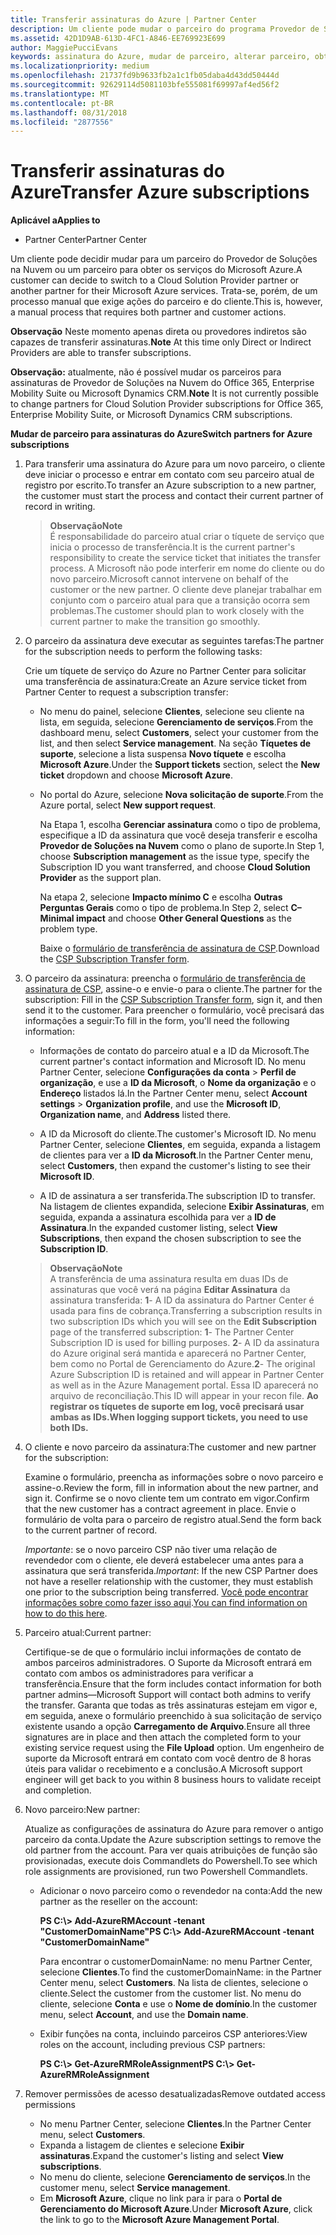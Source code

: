 ```yaml
---
title: Transferir assinaturas do Azure | Partner Center
description: Um cliente pode mudar o parceiro do programa Provedor de Soluções na Nuvem que usa para os serviços do Microsoft Azure. No entanto, esse é um processo manual que exige ações do parceiro e do cliente.
ms.assetid: 42D1D9AB-613D-4FC1-A846-EE769923E699
author: MaggiePucciEvans
keywords: assinatura do Azure, mudar de parceiro, alterar parceiro, obter novo parceiro, outro parceiro
ms.localizationpriority: medium
ms.openlocfilehash: 21737fd9b9633fb2a1c1fb05daba4d43dd50444d
ms.sourcegitcommit: 92629114d5081103bfe555081f69997af4ed56f2
ms.translationtype: MT
ms.contentlocale: pt-BR
ms.lasthandoff: 08/31/2018
ms.locfileid: "2877556"
---
```

# <a name="transfer-azure-subscriptions"></a><span data-ttu-id="6f011-105">Transferir assinaturas do Azure</span><span class="sxs-lookup"><span data-stu-id="6f011-105">Transfer Azure subscriptions</span></span> 

**<span data-ttu-id="6f011-106">Aplicável a</span><span class="sxs-lookup"><span data-stu-id="6f011-106">Applies to</span></span>**

-  <span data-ttu-id="6f011-107">Partner Center</span><span class="sxs-lookup"><span data-stu-id="6f011-107">Partner Center</span></span>

<span data-ttu-id="6f011-108">Um cliente pode decidir mudar para um parceiro do Provedor de Soluções na Nuvem ou um parceiro para obter os serviços do Microsoft Azure.</span><span class="sxs-lookup"><span data-stu-id="6f011-108">A customer can decide to switch to a Cloud Solution Provider partner or another partner for their Microsoft Azure services.</span></span> <span data-ttu-id="6f011-109">Trata-se, porém, de um processo manual que exige ações do parceiro e do cliente.</span><span class="sxs-lookup"><span data-stu-id="6f011-109">This is, however, a manual process that requires both partner and customer actions.</span></span>

<span data-ttu-id="6f011-110">**Observação**  Neste momento apenas direta ou provedores indiretos são capazes de transferir assinaturas.</span><span class="sxs-lookup"><span data-stu-id="6f011-110">**Note**  At this time only Direct or Indirect Providers are able to transfer subscriptions.</span></span>

<span data-ttu-id="6f011-111">**Observação:** atualmente, não é possível mudar os parceiros para assinaturas de Provedor de Soluções na Nuvem do Office 365, Enterprise Mobility Suite ou Microsoft Dynamics CRM.</span><span class="sxs-lookup"><span data-stu-id="6f011-111">**Note**  It is not currently possible to change partners for Cloud Solution Provider subscriptions for Office 365, Enterprise Mobility Suite, or Microsoft Dynamics CRM subscriptions.</span></span>



**<span data-ttu-id="6f011-112">Mudar de parceiro para assinaturas do Azure</span><span class="sxs-lookup"><span data-stu-id="6f011-112">Switch partners for Azure subscriptions</span></span>**

1.  <span data-ttu-id="6f011-113">Para transferir uma assinatura do Azure para um novo parceiro, o cliente deve iniciar o processo e entrar em contato com seu parceiro atual de registro por escrito.</span><span class="sxs-lookup"><span data-stu-id="6f011-113">To transfer an Azure subscription to a new partner, the customer must start the process and contact their current partner of record in writing.</span></span> 

    >**<span data-ttu-id="6f011-114">Observação</span><span class="sxs-lookup"><span data-stu-id="6f011-114">Note</span></span>**<br> <span data-ttu-id="6f011-115">É responsabilidade do parceiro atual criar o tíquete de serviço que inicia o processo de transferência.</span><span class="sxs-lookup"><span data-stu-id="6f011-115">It is the current partner's responsibility to create the service ticket that initiates the transfer process.</span></span> <span data-ttu-id="6f011-116">A Microsoft não pode interferir em nome do cliente ou do novo parceiro.</span><span class="sxs-lookup"><span data-stu-id="6f011-116">Microsoft cannot intervene on behalf of the customer or the new partner.</span></span> <span data-ttu-id="6f011-117">O cliente deve planejar trabalhar em conjunto com o parceiro atual para que a transição ocorra sem problemas.</span><span class="sxs-lookup"><span data-stu-id="6f011-117">The customer should plan to work closely with the current partner to make the transition go smoothly.</span></span>

2.  <span data-ttu-id="6f011-118">O parceiro da assinatura deve executar as seguintes tarefas:</span><span class="sxs-lookup"><span data-stu-id="6f011-118">The partner for the subscription needs to perform the following tasks:</span></span>

    <span data-ttu-id="6f011-119">Crie um tíquete de serviço do Azure no Partner Center para solicitar uma transferência de assinatura:</span><span class="sxs-lookup"><span data-stu-id="6f011-119">Create an Azure service ticket from Partner Center to request a subscription transfer:</span></span>

    -   <span data-ttu-id="6f011-120">No menu do painel, selecione **Clientes**, selecione seu cliente na lista, em seguida, selecione **Gerenciamento de serviços**.</span><span class="sxs-lookup"><span data-stu-id="6f011-120">From the dashboard menu, select **Customers**, select your customer from the list, and then select **Service management**.</span></span> <span data-ttu-id="6f011-121">Na seção **Tíquetes de suporte**, selecione a lista suspensa **Novo tíquete** e escolha **Microsoft Azure**.</span><span class="sxs-lookup"><span data-stu-id="6f011-121">Under the **Support tickets** section, select the **New ticket** dropdown and choose **Microsoft Azure**.</span></span>

    -   <span data-ttu-id="6f011-122">No portal do Azure, selecione **Nova solicitação de suporte**.</span><span class="sxs-lookup"><span data-stu-id="6f011-122">From the Azure portal, select **New support request**.</span></span>

        <span data-ttu-id="6f011-123">Na Etapa 1, escolha **Gerenciar assinatura** como o tipo de problema, especifique a ID da assinatura que você deseja transferir e escolha **Provedor de Soluções na Nuvem** como o plano de suporte.</span><span class="sxs-lookup"><span data-stu-id="6f011-123">In Step 1, choose **Subscription management** as the issue type, specify the Subscription ID you want transferred, and choose **Cloud Solution Provider** as the support plan.</span></span>

        <span data-ttu-id="6f011-124">Na etapa 2, selecione **Impacto mínimo C** e escolha **Outras Perguntas Gerais** como o tipo de problema.</span><span class="sxs-lookup"><span data-stu-id="6f011-124">In Step 2, select **C–Minimal impact** and choose **Other General Questions** as the problem type.</span></span>

        <span data-ttu-id="6f011-125">Baixe o [formulário de transferência de assinatura de CSP](https://assets.windowsphone.com/5222c408-e546-4e01-b72a-2ec7d4c43d57/CSP_Subscription_Transfer_Form_Azure_InvariantCulture_Default.zip).</span><span class="sxs-lookup"><span data-stu-id="6f011-125">Download the [CSP Subscription Transfer form](https://assets.windowsphone.com/5222c408-e546-4e01-b72a-2ec7d4c43d57/CSP_Subscription_Transfer_Form_Azure_InvariantCulture_Default.zip).</span></span>

3.  <span data-ttu-id="6f011-126">O parceiro da assinatura: preencha o [formulário de transferência de assinatura de CSP](https://assets.windowsphone.com/5222c408-e546-4e01-b72a-2ec7d4c43d57/CSP_Subscription_Transfer_Form_Azure_InvariantCulture_Default.zip), assine-o e envie-o para o cliente.</span><span class="sxs-lookup"><span data-stu-id="6f011-126">The partner for the subscription: Fill in the [CSP Subscription Transfer form](https://assets.windowsphone.com/5222c408-e546-4e01-b72a-2ec7d4c43d57/CSP_Subscription_Transfer_Form_Azure_InvariantCulture_Default.zip), sign it, and then send it to the customer.</span></span> <span data-ttu-id="6f011-127">Para preencher o formulário, você precisará das informações a seguir:</span><span class="sxs-lookup"><span data-stu-id="6f011-127">To fill in the form, you'll need the following information:</span></span>

    -   <span data-ttu-id="6f011-128">Informações de contato do parceiro atual e a ID da Microsoft.</span><span class="sxs-lookup"><span data-stu-id="6f011-128">The current partner's contact information and Microsoft ID.</span></span> <span data-ttu-id="6f011-129">No menu Partner Center, selecione **Configurações da conta** &gt; **Perfil de organização**, e use a **ID da Microsoft**, o **Nome da organização** e o **Endereço** listados lá.</span><span class="sxs-lookup"><span data-stu-id="6f011-129">In the Partner Center menu, select **Account settings** &gt; **Organization profile**, and use the **Microsoft ID**, **Organization name**, and **Address** listed there.</span></span>

    -   <span data-ttu-id="6f011-130">A ID da Microsoft do cliente.</span><span class="sxs-lookup"><span data-stu-id="6f011-130">The customer's Microsoft ID.</span></span> <span data-ttu-id="6f011-131">No menu Partner Center, selecione **Clientes**, em seguida, expanda a listagem de clientes para ver a **ID da Microsoft**.</span><span class="sxs-lookup"><span data-stu-id="6f011-131">In the Partner Center menu, select **Customers**, then expand the customer's listing to see their **Microsoft ID**.</span></span>

    -   <span data-ttu-id="6f011-132">A ID de assinatura a ser transferida.</span><span class="sxs-lookup"><span data-stu-id="6f011-132">The subscription ID to transfer.</span></span> <span data-ttu-id="6f011-133">Na listagem de clientes expandida, selecione **Exibir Assinaturas**, em seguida, expanda a assinatura escolhida para ver a **ID de Assinatura**.</span><span class="sxs-lookup"><span data-stu-id="6f011-133">In the expanded customer listing, select **View Subscriptions**, then expand the chosen subscription to see the **Subscription ID**.</span></span>

    >**<span data-ttu-id="6f011-134">Observação</span><span class="sxs-lookup"><span data-stu-id="6f011-134">Note</span></span>**<br> <span data-ttu-id="6f011-135">A transferência de uma assinatura resulta em duas IDs de assinaturas que você verá na página **Editar Assinatura** da assinatura transferida: **1**- A ID da assinatura do Partner Center é usada para fins de cobrança.</span><span class="sxs-lookup"><span data-stu-id="6f011-135">Transferring a subscription results in two subscription IDs which you will see on the **Edit Subscription** page of the transferred subscription: **1**- The Partner Center Subscription ID is used for billing purposes.</span></span> 
    <span data-ttu-id="6f011-136">**2**- A ID da assinatura do Azure original será mantida e aparecerá no Partner Center, bem como no Portal de Gerenciamento do Azure.</span><span class="sxs-lookup"><span data-stu-id="6f011-136">**2**-  The original Azure Subscription ID is retained and will appear in Partner Center as well as in the Azure Management portal.</span></span> <span data-ttu-id="6f011-137">Essa ID aparecerá no arquivo de reconciliação.</span><span class="sxs-lookup"><span data-stu-id="6f011-137">This ID will appear in your recon file.</span></span>  **<span data-ttu-id="6f011-138">Ao registrar os tíquetes de suporte em log, você precisará usar ambas as IDs.</span><span class="sxs-lookup"><span data-stu-id="6f011-138">When logging support tickets, you need to use both IDs.</span></span>**

4.  <span data-ttu-id="6f011-139">O cliente e novo parceiro da assinatura:</span><span class="sxs-lookup"><span data-stu-id="6f011-139">The customer and new partner for the subscription:</span></span>

    <span data-ttu-id="6f011-140">Examine o formulário, preencha as informações sobre o novo parceiro e assine-o.</span><span class="sxs-lookup"><span data-stu-id="6f011-140">Review the form, fill in information about the new partner, and sign it.</span></span> <span data-ttu-id="6f011-141">Confirme se o novo cliente tem um contrato em vigor.</span><span class="sxs-lookup"><span data-stu-id="6f011-141">Confirm that the new customer has a contract agreement in place.</span></span> <span data-ttu-id="6f011-142">Envie o formulário de volta para o parceiro de registro atual.</span><span class="sxs-lookup"><span data-stu-id="6f011-142">Send the form back to the current partner of record.</span></span>

    <span data-ttu-id="6f011-143">*Importante*: se o novo parceiro CSP não tiver uma relação de revendedor com o cliente, ele deverá estabelecer uma antes para a assinatura que será transferida.</span><span class="sxs-lookup"><span data-stu-id="6f011-143">*Important*: If the new CSP Partner does not have a reseller relationship with the customer, they must establish one prior to the subscription being transferred.</span></span> <span data-ttu-id="6f011-144">[Você pode encontrar informações sobre como fazer isso aqui](request-a-relationship-with-a-customer.md).</span><span class="sxs-lookup"><span data-stu-id="6f011-144">[You can find information on how to do this here](request-a-relationship-with-a-customer.md).</span></span>

5.  <span data-ttu-id="6f011-145">Parceiro atual:</span><span class="sxs-lookup"><span data-stu-id="6f011-145">Current partner:</span></span>

    <span data-ttu-id="6f011-146">Certifique-se de que o formulário inclui informações de contato de ambos parceiros administradores. O Suporte da Microsoft entrará em contato com ambos os administradores para verificar a transferência.</span><span class="sxs-lookup"><span data-stu-id="6f011-146">Ensure that the form includes contact information for both partner admins—Microsoft Support will contact both admins to verify the transfer.</span></span> <span data-ttu-id="6f011-147">Garanta que todas as três assinaturas estejam em vigor e, em seguida, anexe o formulário preenchido à sua solicitação de serviço existente usando a opção **Carregamento de Arquivo**.</span><span class="sxs-lookup"><span data-stu-id="6f011-147">Ensure all three signatures are in place and then attach the completed form to your existing service request using the **File Upload** option.</span></span> <span data-ttu-id="6f011-148">Um engenheiro de suporte da Microsoft entrará em contato com você dentro de 8 horas úteis para validar o recebimento e a conclusão.</span><span class="sxs-lookup"><span data-stu-id="6f011-148">A Microsoft support engineer will get back to you within 8 business hours to validate receipt and completion.</span></span>

6.  <span data-ttu-id="6f011-149">Novo parceiro:</span><span class="sxs-lookup"><span data-stu-id="6f011-149">New partner:</span></span>

    <span data-ttu-id="6f011-150">Atualize as configurações de assinatura do Azure para remover o antigo parceiro da conta.</span><span class="sxs-lookup"><span data-stu-id="6f011-150">Update the Azure subscription settings to remove the old partner from the account.</span></span> <span data-ttu-id="6f011-151">Para ver quais atribuições de função são provisionadas, execute dois Commandlets do Powershell.</span><span class="sxs-lookup"><span data-stu-id="6f011-151">To see which role assignments are provisioned, run two Powershell Commandlets.</span></span>

    -   <span data-ttu-id="6f011-152">Adicionar o novo parceiro como o revendedor na conta:</span><span class="sxs-lookup"><span data-stu-id="6f011-152">Add the new partner as the reseller on the account:</span></span>

        **<span data-ttu-id="6f011-153">PS C:\\&gt; Add-AzureRMAccount -tenant "CustomerDomainName"</span><span class="sxs-lookup"><span data-stu-id="6f011-153">PS C:\\&gt; Add-AzureRMAccount -tenant "CustomerDomainName"</span></span>**

        <span data-ttu-id="6f011-154">Para encontrar o customerDomainName: no menu Partner Center, selecione **Clientes**.</span><span class="sxs-lookup"><span data-stu-id="6f011-154">To find the customerDomainName: in the Partner Center menu, select **Customers**.</span></span> <span data-ttu-id="6f011-155">Na lista de clientes, selecione o cliente.</span><span class="sxs-lookup"><span data-stu-id="6f011-155">Select the customer from the customer list.</span></span> <span data-ttu-id="6f011-156">No menu do cliente, selecione **Conta** e use o **Nome de domínio**.</span><span class="sxs-lookup"><span data-stu-id="6f011-156">In the customer menu, select **Account**, and use the **Domain name**.</span></span>

    -   <span data-ttu-id="6f011-157">Exibir funções na conta, incluindo parceiros CSP anteriores:</span><span class="sxs-lookup"><span data-stu-id="6f011-157">View roles on the account, including previous CSP partners:</span></span>

        **<span data-ttu-id="6f011-158">PS C:\\&gt; Get-AzureRMRoleAssignment</span><span class="sxs-lookup"><span data-stu-id="6f011-158">PS C:\\&gt; Get-AzureRMRoleAssignment</span></span>**

7. <span data-ttu-id="6f011-159">Remover permissões de acesso desatualizadas</span><span class="sxs-lookup"><span data-stu-id="6f011-159">Remove outdated access permissions</span></span>

    -  <span data-ttu-id="6f011-160">No menu Partner Center, selecione **Clientes**.</span><span class="sxs-lookup"><span data-stu-id="6f011-160">In the Partner Center menu, select **Customers**.</span></span> 
    -  <span data-ttu-id="6f011-161">Expanda a listagem de clientes e selecione **Exibir assinaturas**.</span><span class="sxs-lookup"><span data-stu-id="6f011-161">Expand the customer's listing and select **View subscriptions**.</span></span> 
    -  <span data-ttu-id="6f011-162">No menu do cliente, selecione **Gerenciamento de serviços**.</span><span class="sxs-lookup"><span data-stu-id="6f011-162">In the customer menu, select **Service management**.</span></span> 
    -  <span data-ttu-id="6f011-163">Em **Microsoft Azure**, clique no link para ir para o **Portal de Gerenciamento do Microsoft Azure**.</span><span class="sxs-lookup"><span data-stu-id="6f011-163">Under **Microsoft Azure**, click the link to go to the **Microsoft Azure Management Portal**.</span></span>

 

 



